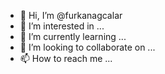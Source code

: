 - 👋 Hi, I’m @furkanagcalar
- 👀 I’m interested in ...
- 🌱 I’m currently learning ...
- 💞️ I’m looking to collaborate on ...
- 📫 How to reach me ...

<!---
furkanagcalar/furkanagcalar is a ✨ special ✨ repository because its `README.md` (this file) appears on your GitHub profile.
You can click the Preview link to take a look at your changes.
--->
